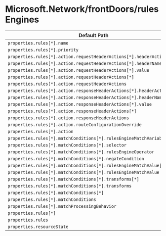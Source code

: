 # Microsoft.Network/frontDoors/rulesEngines

| Default Path | Alias |
|---|---|
| `properties.rules[*].name` | `Microsoft.Network/frontDoors/rulesEngines/rules[*].name` |
| `properties.rules[*].priority` | `Microsoft.Network/frontDoors/rulesEngines/rules[*].priority` |
| `properties.rules[*].action.requestHeaderActions[*].headerActionType` | `Microsoft.Network/frontDoors/rulesEngines/rules[*].action.requestHeaderActions[*].headerActionType` |
| `properties.rules[*].action.requestHeaderActions[*].headerName` | `Microsoft.Network/frontDoors/rulesEngines/rules[*].action.requestHeaderActions[*].headerName` |
| `properties.rules[*].action.requestHeaderActions[*].value` | `Microsoft.Network/frontDoors/rulesEngines/rules[*].action.requestHeaderActions[*].value` |
| `properties.rules[*].action.requestHeaderActions[*]` | `Microsoft.Network/frontDoors/rulesEngines/rules[*].action.requestHeaderActions[*]` |
| `properties.rules[*].action.requestHeaderActions` | `Microsoft.Network/frontDoors/rulesEngines/rules[*].action.requestHeaderActions` |
| `properties.rules[*].action.responseHeaderActions[*].headerActionType` | `Microsoft.Network/frontDoors/rulesEngines/rules[*].action.responseHeaderActions[*].headerActionType` |
| `properties.rules[*].action.responseHeaderActions[*].headerName` | `Microsoft.Network/frontDoors/rulesEngines/rules[*].action.responseHeaderActions[*].headerName` |
| `properties.rules[*].action.responseHeaderActions[*].value` | `Microsoft.Network/frontDoors/rulesEngines/rules[*].action.responseHeaderActions[*].value` |
| `properties.rules[*].action.responseHeaderActions[*]` | `Microsoft.Network/frontDoors/rulesEngines/rules[*].action.responseHeaderActions[*]` |
| `properties.rules[*].action.responseHeaderActions` | `Microsoft.Network/frontDoors/rulesEngines/rules[*].action.responseHeaderActions` |
| `properties.rules[*].action.routeConfigurationOverride` | `Microsoft.Network/frontDoors/rulesEngines/rules[*].action.routeConfigurationOverride` |
| `properties.rules[*].action` | `Microsoft.Network/frontDoors/rulesEngines/rules[*].action` |
| `properties.rules[*].matchConditions[*].rulesEngineMatchVariable` | `Microsoft.Network/frontDoors/rulesEngines/rules[*].matchConditions[*].rulesEngineMatchVariable` |
| `properties.rules[*].matchConditions[*].selector` | `Microsoft.Network/frontDoors/rulesEngines/rules[*].matchConditions[*].selector` |
| `properties.rules[*].matchConditions[*].rulesEngineOperator` | `Microsoft.Network/frontDoors/rulesEngines/rules[*].matchConditions[*].rulesEngineOperator` |
| `properties.rules[*].matchConditions[*].negateCondition` | `Microsoft.Network/frontDoors/rulesEngines/rules[*].matchConditions[*].negateCondition` |
| `properties.rules[*].matchConditions[*].rulesEngineMatchValue[*]` | `Microsoft.Network/frontDoors/rulesEngines/rules[*].matchConditions[*].rulesEngineMatchValue[*]` |
| `properties.rules[*].matchConditions[*].rulesEngineMatchValue` | `Microsoft.Network/frontDoors/rulesEngines/rules[*].matchConditions[*].rulesEngineMatchValue` |
| `properties.rules[*].matchConditions[*].transforms[*]` | `Microsoft.Network/frontDoors/rulesEngines/rules[*].matchConditions[*].transforms[*]` |
| `properties.rules[*].matchConditions[*].transforms` | `Microsoft.Network/frontDoors/rulesEngines/rules[*].matchConditions[*].transforms` |
| `properties.rules[*].matchConditions[*]` | `Microsoft.Network/frontDoors/rulesEngines/rules[*].matchConditions[*]` |
| `properties.rules[*].matchConditions` | `Microsoft.Network/frontDoors/rulesEngines/rules[*].matchConditions` |
| `properties.rules[*].matchProcessingBehavior` | `Microsoft.Network/frontDoors/rulesEngines/rules[*].matchProcessingBehavior` |
| `properties.rules[*]` | `Microsoft.Network/frontDoors/rulesEngines/rules[*]` |
| `properties.rules` | `Microsoft.Network/frontDoors/rulesEngines/rules` |
| `properties.resourceState` | `Microsoft.Network/frontDoors/rulesEngines/resourceState` |

